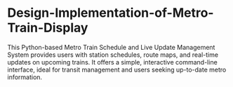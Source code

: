 # Design-Implementation-of-Metro-Train-Display
This Python-based Metro Train Schedule and Live Update Management System provides users with station schedules, route maps, and real-time updates on upcoming trains. It offers a simple, interactive command-line interface, ideal for transit management and users seeking up-to-date metro information.
